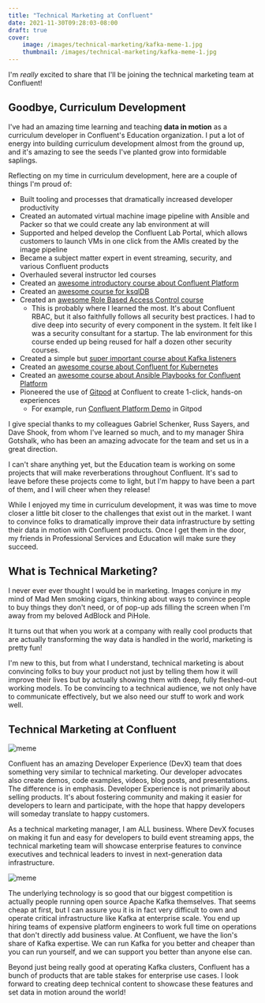 ```yaml
---
title: "Technical Marketing at Confluent"
date: 2021-11-30T09:28:03-08:00
draft: true
cover:
    image: /images/technical-marketing/kafka-meme-1.jpg
    thumbnail: /images/technical-marketing/kafka-meme-1.jpg
---
```


I'm *really* excited to share that I'll be joining the technical marketing team at Confluent!

## Goodbye, Curriculum Development

I've had an amazing time learning and teaching **data in motion** as a curriculum developer in Confluent's Education organization. I put a lot of energy into building curriculum development almost from the ground up, and it's amazing to see the seeds I've planted grow into formidable saplings.

Reflecting on my time in curriculum development, here are a couple of things I'm proud of:

* Built tooling and processes that dramatically increased developer productivity
* Created an automated virtual machine image pipeline with Ansible and Packer so that we could create any lab environment at will
* Supported and helped develop the Confluent Lab Portal, which allows customers to launch VMs in one click from the AMIs created by the image pipeline
* Became a subject matter expert in event streaming, security, and various Confluent products
* Overhauled several instructor led courses
* Created an [awesome introductory course about Confluent Platform](https://training.confluent.io/learningpath/install-confluent-platform)
* Created an [awesome course for ksqlDB](https://training.confluent.io/learningpath/create-an-event-streaming-app-with-ksqldb-using-confluent-platform)
* Created an [awesome Role Based Access Control course](https://training.confluent.io/learningpath/manage-access-to-confluent-platform-with-role-based-access-control)
  * This is probably where I learned the most. It's about Confluent RBAC, but it also faithfully follows all security best practices. I had to dive deep into security of every component in the system. It felt like I was a security consultant for a startup. The lab environment for this course ended up being reused for half a dozen other security courses.
* Created a simple but [super important course about Kafka listeners](https://training.confluent.io/learningpath/configure-broker-listeners-to-separate-cluster-traffic)
* Created an [awesome course about Confluent for Kubernetes](https://training.confluent.io/packagedetail/automate-deployment-with-confluent-for-kubernetes)
* Created an [awesome course about Ansible Playbooks for Confluent Platform](https://training.confluent.io/learningpath/automate-confluent-deployment-with-ansible)
* Pioneered the use of [Gitpod](https://gitpod.io) at Confluent to create 1-click, hands-on experiences
  * For example, run [Confluent Platform Demo](https://docs.confluent.io/platform/current/tutorials/cp-demo/docs/on-prem.html#gitpod) in Gitpod

I give special thanks to my colleagues Gabriel Schenker, Russ Sayers, and Dave Shook, from whom I've learned so much, and to my manager Shira Gotshalk, who has been an amazing advocate for the team and set us in a great direction.

I can't share anything yet, but the Education team is working on some projects that will make reverberations throughout Confluent. It's sad to leave before these projects come to light, but I'm happy to have been a part of them, and I will cheer when they release!

While I enjoyed my time in curriculum development, it was was time to move closer a little bit closer to the challenges that exist out in the market. I want to convince folks to dramatically improve their data infrastructure by setting their data in motion with Confluent products. Once I get them in the door, my friends in Professional Services and Education will make sure they succeed.


## What is Technical Marketing?

I never ever ever thought I would be in marketing. Images conjure in my mind of Mad Men smoking cigars, thinking about ways to convince people to buy things they don't need, or of pop-up ads filling the screen when I'm away from my beloved AdBlock and PiHole.

It turns out that when you work at a company with really cool products that are actually transforming the way data is handled in the world, marketing is pretty fun!

I'm new to this, but from what I understand, technical marketing is about convincing folks to buy your product not just by telling them how it will improve their lives but by actually showing them with deep, fully fleshed-out working models. To be convincing to a technical audience, we not only have to communicate effectively, but we also need our stuff to work and work well.

## Technical Marketing at Confluent

![meme](/images/technical-marketing/kafka-meme-1.jpg)

Confluent has an amazing Developer Experience (DevX) team that does something very similar to technical marketing. Our developer advocates also create demos, code examples, videos, blog posts, and presentations. The difference is in emphasis. Developer Experience is not primarily about selling products. It's about fostering community and making it easier for developers to learn and participate, with the hope that happy developers will someday translate to happy customers.

As a technical marketing manager, I am ALL business. Where DevX focuses on making it fun and easy for developers to build event streaming apps, the technical marketing team will showcase enterprise features to convince executives and technical leaders to invest in next-generation data infrastructure.

![meme](/images/technical-marketing/kafka-meme-2.jpg)

The underlying technology is so good that our biggest competition is actually people running open source Apache Kafka themselves. That seems cheap at first, but I can assure you it is in fact very difficult to own and operate critical infrastructure like Kafka at enterprise scale. You end up hiring teams of expensive platform engineers to work full time on operations that don't directly add business value. At Confluent, we have the lion's share of Kafka expertise. We can run Kafka for you better and cheaper than you can run yourself, and we can support you better than anyone else can.

Beyond just being really good at operating Kafka clusters, Confluent has a bunch of products that are table stakes for enterprise use cases. I look forward to creating deep technical content to showcase these features and set data in motion around the world!